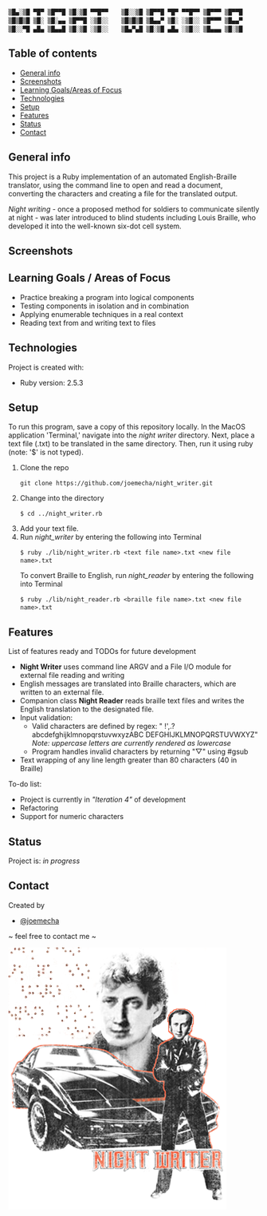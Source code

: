 ```
▒█▄░▒█ ▀█▀ ▒█▀▀█ ▒█░▒█ ▀▀█▀▀ 　 ▒█░░▒█ ▒█▀▀█ ▀█▀ ▀▀█▀▀ ▒█▀▀▀ ▒█▀▀█
▒█▒█▒█ ▒█░ ▒█░▄▄ ▒█▀▀█ ░▒█░░ 　 ▒█▒█▒█ ▒█▄▄▀ ▒█░ ░▒█░░ ▒█▀▀▀ ▒█▄▄▀
▒█░░▀█ ▄█▄ ▒█▄▄█ ▒█░▒█ ░▒█░░ 　 ▒█▄▀▄█ ▒█░▒█ ▄█▄ ░▒█░░ ▒█▄▄▄ ▒█░▒█
```
## Table of contents
* [General info](#general-info)
* [Screenshots](#screenshots)
* [Learning Goals/Areas of Focus](#learning-goals)
* [Technologies](#technologies)
* [Setup](#setup)
* [Features](#features)
* [Status](#status)
* [Contact](#contact)

## General info
This project is a Ruby implementation of an automated English-Braille
translator, using the command line to open and read a document, converting the
characters and creating a file for the translated output.

_Night writing_ - once a proposed method for soldiers to communicate silently at
 night - was later introduced to blind students including Louis Braille, who
 developed it into the well-known six-dot cell system.

## Screenshots
<add images here>

## Learning Goals / Areas of Focus
* Practice breaking a program into logical components
* Testing components in isolation and in combination
* Applying enumerable techniques in a real context
* Reading text from and writing text to files

## Technologies
Project is created with:
* Ruby version: 2.5.3

## Setup
To run this program, save a copy of this repository locally. In the MacOS
application 'Terminal,' navigate into the _night writer_ directory. Next, place
a text file (.txt) to be translated in the same directory. Then, run it using
ruby (note: '$' is not typed).

1. Clone the repo
   ```
   git clone https://github.com/joemecha/night_writer.git
   ```
2. Change into the directory
   ```
   $ cd ../night_writer.rb
   ```
3. Add your text file.
4. Run _night_writer_ by entering the following into Terminal
   ```
   $ ruby ./lib/night_writer.rb <text file name>.txt <new file name>.txt
   ```
   To convert Braille to English, run _night_reader_ by entering the following into Terminal
      ```
      $ ruby ./lib/night_reader.rb <braille file name>.txt <new file name>.txt
      ```

## Features
List of features ready and TODOs for future development
* __Night Writer__ uses command line ARGV and a File I/O module for external file reading
  and writing
* English messages are translated into Braille characters, which are written to
  an external file.
* Companion class __Night Reader__ reads braille text files and writes the
  English translation to the designated file.
* Input validation:
   - Valid characters are defined by regex: " !',.?abcdefghijklmnopqrstuvwxyzABC
    DEFGHIJKLMNOPQRSTUVWXYZ" _Note: uppercase letters are currently rendered_
    _as lowercase_
   - Program handles invalid characters by returning "▽" using #gsub
* Text wrapping of any line length greater than 80 characters (40 in Braille)

To-do list:
* Project is currently in _"Iteration 4"_ of development
* Refactoring
* Support for numeric characters

## Status
Project is: _in progress_

## Contact
Created by
* [@joemecha](https://github.com/joemecha)

~ feel free to contact me ~

![Night writing image](/images/knight-rider-barbier-de-la-serr.jpg "Night writing inventor Charles Barbier de la Serre")
